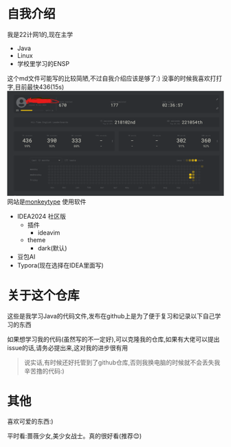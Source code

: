 # 自我介绍

我是22计网1的,现在主学

- Java
- Linux
- 学校里学习的ENSP

这个md文件可能写的比较简陋,不过自我介绍应该是够了:)
没事的时候我喜欢打打字,目前最快436(15s)
![img_9.png](img_9.png)
网站是[monkeytype](www.monkeytype.com)
使用软件

- IDEA2024 社区版
    - 插件
        - ideavim
    - theme
        - dark(默认)
- 豆包AI
- Typora(现在选择在IDEA里面写)

# 关于这个仓库

这些是我学习Java的代码文件,发布在github上是为了便于复习和记录以下自己学习的东西

如果想学习我的代码(虽然写的不一定好),可以克隆我的仓库,如果有大佬可以提出issue的话,请务必提出来,这对我的进步很有用


> 说实话,有时候还好托管到了github仓库,否则我换电脑的时候就不会丢失我辛苦撸的代码:)

# 其他

喜欢可爱的东西:)

平时看:蔷薇少女,美少女战士。真的很好看(推荐😊)